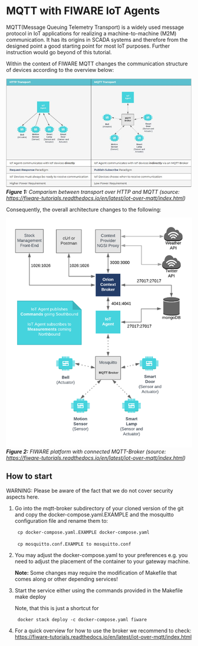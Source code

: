 # MQTT with FIWARE IoT Agents

MQTT(Message Queuing Telemetry Transport) is a widely used message protocol in IoT applications for realizing a machine-to-machine (M2M) communication. It has its origins in SCADA systems and therefore from the designed point a good starting point for most IoT purposes. Further instruction would go beyond of this tutorial.

Within the context of FIWARE MQTT changes the communication structure of devices according to the overview below:

![Comparism between transport over HTTP and MQTT (_source_: https://fiware-tutorials.readthedocs.io/en/latest/iot-over-mqtt/index.html)](../../docs/figures/HTTP-MQTT.JPG)
***Figure 1:*** *Comparism between transport over HTTP and MQTT (_source_: https://fiware-tutorials.readthedocs.io/en/latest/iot-over-mqtt/index.html)*

Consequently, the overall architecture changes to the following:

![Comparism between transport over HTTP and MQTT (_source_: https://fiware-tutorials.readthedocs.io/en/latest/iot-over-mqtt/index.html)](../../docs/figures/mqtt.png)
***Figure 2:*** *FIWARE platform with connected MQTT-Broker (_source_: https://fiware-tutorials.readthedocs.io/en/latest/iot-over-mqtt/index.html)*

## How to start

WARNING: Please be aware of the fact that we do not cover security aspects here.

1. Go into the mqtt-broker subdirectory of your cloned version of the git and copy the docker-compose.yaml.EXAMPLE and the mosquitto configuration file and rename them to:

        cp docker-compose.yaml.EXAMPLE docker-compose.yaml

        cp mosquitto.conf.EXAMPLE to mosquitto.conf

2. You may adjust the docker-compose.yaml to your preferences e.g. you need to adjust the placement of the container to your gateway machine.

      **Note:** Some changes may require the modification of Makefile that comes along or other depending services!

3. Start the service either using the commands provided in the Makefile
        make deploy

      Note, that this is just a shortcut for

        docker stack deploy -c docker-compose.yaml fiware

4. For a quick overview for how to use the broker we recommend to check: https://fiware-tutorials.readthedocs.io/en/latest/iot-over-mqtt/index.html
